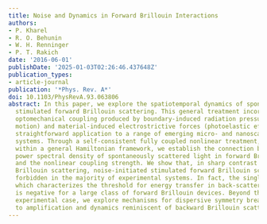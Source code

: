 ```yaml
---
title: Noise and Dynamics in Forward Brillouin Interactions
authors:
- P. Kharel
- R. O. Behunin
- W. H. Renninger
- P. T. Rakich
date: '2016-06-01'
publishDate: '2025-01-03T02:26:46.437648Z'
publication_types:
- article-journal
publication: '*Phys. Rev. A*'
doi: 10.1103/PhysRevA.93.063806
abstract: In this paper, we explore the spatiotemporal dynamics of spontaneous and
  stimulated forward Brillouin scattering. This general treatment incorporates the
  optomechanical coupling produced by boundary-induced radiation pressures (boundary
  motion) and material-induced electrostrictive forces (photoelastic effects), permitting
  straightforward application to a range of emerging micro- and nanoscale optomechanical
  systems. Through a self-consistent fully coupled nonlinear treatment, developed
  within a general Hamiltonian framework, we establish the connection between the
  power spectral density of spontaneously scattered light in forward Brillouin interactions
  and the nonlinear coupling strength. We show that, in sharp contrast to backward
  Brillouin scattering, noise-initiated stimulated forward Brillouin scattering is
  forbidden in the majority of experimental systems. In fact, the single-pass gain,
  which characterizes the threshold for energy transfer in back-scattering processes,
  is negative for a large class of forward Brillouin devices. Beyond this frequent
  experimental case, we explore mechanisms for dispersive symmetry breaking that lead
  to amplification and dynamics reminiscent of backward Brillouin scattering.
---
```

